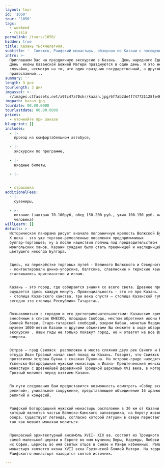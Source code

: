 ```yaml
---
layout: tour
id: '1050'
tour: '1050'
tags:
  - weekend
  - russia
permalink: /tours/1050/
hidden: true
title: Казань тысячелетняя.
subtitle: '  Свияжск, Раифский монастырь, обзорная по Казани с посещением Казанского кремля и музея 1000-летия Казани.'
intro: >-
  Приглашаем Вас на праздничную экскурсию в Казань.  День народного Единства и
  День  иконы Казанской Божией Матери празднуются в один день. И это не
  случайно, несмотря на то, что один праздник государственный, а другой
  православный...
summary: ''
length: 3 дня
tourlength: 3 дня
imgasset: >-
  //images.ctfassets.net/x9tc47a70skr/kazan.jpg/6f7ab2de4f747721128fe46aab3f21c7/kazan.jpg
imgpath: kazan.jpg
tourdate: 00.00.0000
tourlastdate: 00.00.0000
prices:
  - уточняйте при заказе
blueprint: []
includes:
  - |-
    проезд на комфортабельном автобусе,
     
  - |-
    экскурсии по программе,
     
  - |-
    входные билеты, 
     
  - |-

     
  - страховка
additionalFees:
  - |-
    сувениры,
     
  - >-
    питание (завтрак 70-100руб, обед 150-200 руб., ужин 100-150 руб. на
    человека)
willLearn: []
details: >-
  Историческая панорама рисует вначале пограничную крепость Волжской Булгарии. С
  Х века - это уже торгово-ремесленные поселения предприимчивых
  булгар-торговцев; ну а после нашествия полчищ под предводительством
  монгольских ханов, Казани суждено было стать преемницей и наследницей славы
  цветущего некогда Булгара.


  Здесь, на перекрёстке торговых путей - Великого Волжского и Северного пушного
  - контактировали финно-угорские, балтские, славянские и тюркские языки,
  сталкивались христианство и ислам.


  Казань - это город, где собираются знания со всего света. Древнее прошлое
  ощущается здесь каждую минуту. Провинциальность - это не про Казань. В ХV веке
  - столица Казанского ханства, три века спустя – столица Казанской губернии, а
  сегодня это столица Республики Татарстан.


  Познакомиться с городом и его достопримечательностями: Казанским кремлём,
  внесённым в список ЮНЕСКО, площадью Свободы, местом обретения иконы Казанской
  Божией Матери, Старо-татарской слободой, озером Кабан, мечетью Марджани,
  музеем 1000-летия Казани и другими объектами Вы сможете в ходе обзорной
  экскурсии . Наши гиды не только покажут город, но и ответят на все Ваши
  вопросы.


  Остров – град Свияжск  расположен в месте слияния двух рек Свияги и Волги,
  откуда Иван Грозный начал свой поход на Казань. Говорят, что Свияжск был
  прототипом острова Буяна в сказках Пушкина. На острове-граде находятся
  Успенско-Богородицкий мужской монастырь и Иоана- Предтеченский женский
  монастыри с древнейшей деревянной Троицкой церковью XVI века, в которй Иван
  Грозный молился перед взятием Казани.


  По пути следования Вам предоставится возможность осмотреть «Собор всех
  религий», уникальное сооружение, представляющее объединение 16 храмов разных
  религий и конфесий.


  Раифский Богородицкий мужской монастырь расположен в 30 км от Казани в лесу,
  который является частью Волжско-Камского заповедника, на берегу живописного
  озера. Существует легенда, согласно которой лягушки в озере перестают квакать,
  так как мешают монахам молиться.


  Прекрасный архитектурный ансамбль XVII- XIX вв. состоит из Троицкого собора
  самой маленькой церкви в Европе во имя мучениц Веры, Надежды, Любови и матери
  их Софии, церковь во имя Святых отцов в Синае и Раифе избиенных. Реликвией
  монастыря является икона XVII века Грузинской Божией Матери. На территории
  Раифскогго монастыря находится святой источник.

---
```

